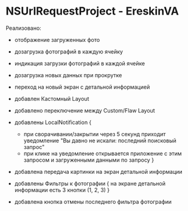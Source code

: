 # NSUrlRequestProject - EreskinVA

Реализовано:
+ отображение загруженных фото
+ дозагрузка фотографий в каждую ячейку
+ индикация загрузки фотографий в каждой ячейке
+ дозагрузка новых данных при прокрутке
+ переход на новый экран с детальной информацией

+ добавлен Кастомный Layout
+ добавлено переключение между Custom/Flaw Layout

+ добавлены LocalNotification 
{
    + при сворачивании/закрытии через 5 секунд приходит уведомление "Вы давно не искали: последний поисковый запрос"
    + при клике на уведомление открывается приложение с этим запросом и загруженными данными по запросу
}

+ добавлена передача картинки на экран детальной информации
+ добавлены Фильтры к фотографии
{
    на экране детальной информации есть 3 кнопки (1, 2, 3)
}
+ добавлена кнопка отмены последнего фильтра фотографии
